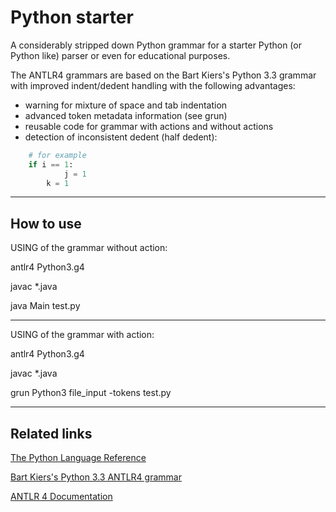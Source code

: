 # Python starter &nbsp; 

A considerably stripped down Python grammar for a starter Python (or Python like) parser or even for educational purposes. 

The ANTLR4 grammars are based on the Bart Kiers's Python 3.3 grammar with improved indent/dedent handling with the following advantages:
-  warning for mixture of space and tab indentation
-  advanced token metadata information (see grun)
-  reusable code for grammar with actions and without actions
-  detection of inconsistent dedent (half dedent):
```python
    # for example
    if i == 1:
            j = 1
        k = 1
```

------------

## How to use
USING of the grammar without action:

antlr4 Python3.g4

javac *.java

java Main test.py

------------

USING of the grammar with action:

antlr4 Python3.g4

javac *.java

grun Python3 file_input -tokens test.py

------------

## Related links

[The Python Language Reference](https://docs.python.org/3.3/reference/grammar.html)

[Bart Kiers's Python 3.3 ANTLR4 grammar](https://github.com/bkiers/python3-parser)

[ANTLR 4 Documentation](https://github.com/antlr/antlr4/blob/4.7.2/doc/index.md)

